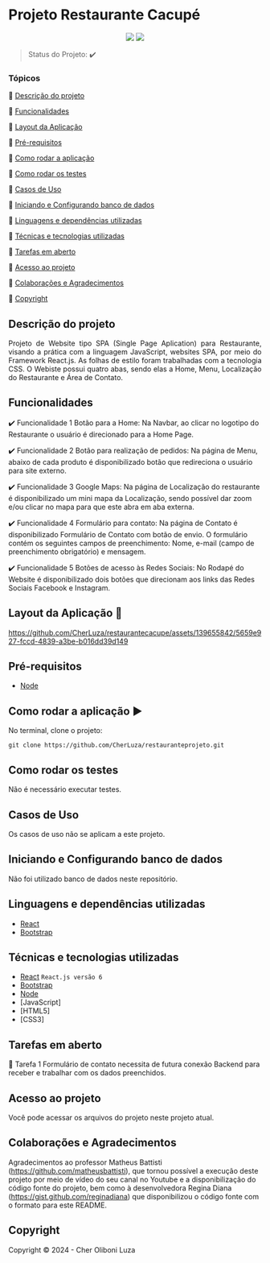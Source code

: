 <h1>Projeto Restaurante Cacupé</h1> 

<p align="center">
  <img src="https://img.shields.io/static/v1?label=react&message=framework&color=blue&style=for-the-badge&logo=REACT"/>
   <img src="http://img.shields.io/static/v1?label=STATUS&message=CONCLUIDO&color=GREEN&style=for-the-badge"/>
</p>

> Status do Projeto: :heavy_check_mark:

### Tópicos 

:small_blue_diamond: [Descrição do projeto](#descrição-do-projeto)

:small_blue_diamond: [Funcionalidades](#Funcionalidades)

:small_blue_diamond: [Layout da Aplicação](#Layout-da-aplicação-dash)

:small_blue_diamond: [Pré-requisitos](#Pré-requisitos)

:small_blue_diamond: [Como rodar a aplicação](#Como-rodar-a-aplicação-arrow_forward)

:small_blue_diamond: [Como rodar os testes](#Como-rodar-os-testes)

:small_blue_diamond: [Casos de Uso](#Casos-de-Uso)

:small_blue_diamond: [Iniciando e Configurando banco de dados](#Iniciando-e-Configurando-banco-de-dados)

:small_blue_diamond: [Linguagens e dependências utilizadas](#Linguagens-e-dependências-utilizadas)

:small_blue_diamond: [Técnicas e tecnologias utilizadas](#Técnicas-e-tecnologias-utilizadas)

:small_blue_diamond: [Tarefas em aberto](#Tarefas-em-aberto)

:small_blue_diamond: [Acesso ao projeto](#Acesso-ao-projeto)

:small_blue_diamond: [Colaborações e Agradecimentos](#Colaborações-e-Agradecimentos)

:small_blue_diamond: [Copyright](#Copyright)

## Descrição do projeto 

<p align="justify">
   Projeto de Website tipo SPA (Single Page Aplication) para Restaurante, visando a prática com a linguagem JavaScript, websites SPA, por meio do Framework React.js. As folhas de estilo foram trabalhadas com a tecnologia CSS. O Webiste possui quatro abas, sendo elas a Home, Menu, Localização do Restaurante e Área de Contato. 
</p>

## Funcionalidades

:heavy_check_mark: Funcionalidade 1  Botão para a Home: Na Navbar, ao clicar no logotipo do Restaurante o usuário é direcionado para a Home Page.

:heavy_check_mark: Funcionalidade 2  Botão para realização de pedidos: Na página de Menu, abaixo de cada produto é disponibilizado botão que redireciona o usuário para site externo.

:heavy_check_mark: Funcionalidade 3  Google Maps: Na página de Localização do restaurante é disponibilizado um mini mapa da Localização, sendo possível dar zoom e/ou clicar no mapa para que este abra em aba externa.

:heavy_check_mark: Funcionalidade 4  Formulário para contato: Na página de Contato é disponibilizado Formulário de Contato com botão de envio. O formulário contém os seguintes campos de preenchimento: Nome, e-mail (campo de preenchimento obrigatório) e mensagem.

:heavy_check_mark: Funcionalidade 5  Botões de acesso às Redes Sociais: No Rodapé do Website é disponibilizado dois botões que direcionam aos links das Redes Sociais Facebook e Instagram.

## Layout da Aplicação :dash:

https://github.com/CherLuza/restaurantecacupe/assets/139655842/5659e927-fccd-4839-a3be-b016dd39d149

## Pré-requisitos

- [Node](https://nodejs.org/en/download/)

## Como rodar a aplicação :arrow_forward:

No terminal, clone o projeto: 

``` 
git clone https://github.com/CherLuza/restauranteprojeto.git
```

## Como rodar os testes

Não é necessário executar testes.

## Casos de Uso

Os casos de uso não se aplicam a este projeto.

## Iniciando e Configurando banco de dados

Não foi utilizado banco de dados neste repositório.

## Linguagens e dependências utilizadas

- [React](https://pt-br.reactjs.org/docs/create-a-new-react-app.html)
- [Bootstrap](https://react-bootstrap.netlify.app/)

## Técnicas e tecnologias utilizadas

- [React](https://pt-br.reactjs.org/docs/create-a-new-react-app.html) ``React.js versão 6``
- [Bootstrap](https://react-bootstrap.netlify.app/)
- [Node](https://nodejs.org/en/download/)
- [JavaScript]
- [HTML5]
- [CSS3]

## Tarefas em aberto

:memo: Tarefa 1 Formulário de contato necessita de futura conexão Backend para receber e trabalhar com os dados preenchidos.

## Acesso ao projeto
Você pode acessar os arquivos do projeto neste projeto atual.

## Colaborações e Agradecimentos
Agradecimentos ao professor Matheus Battisti (https://github.com/matheusbattisti), que tornou possível a execução deste projeto por meio de vídeo do seu canal no Youtube e a disponibilização do código fonte do projeto, bem como à desenvolvedora Regina Diana (https://gist.github.com/reginadiana) que disponibilizou o código fonte com o formato para este README.

## Copyright 

Copyright :copyright: 2024 - Cher Oliboni Luza
